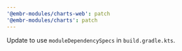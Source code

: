 ```yaml
---
'@embr-modules/charts-web': patch
'@embr-modules/charts': patch
---
```


Update to use `moduleDependencySpecs` in `build.gradle.kts`.
